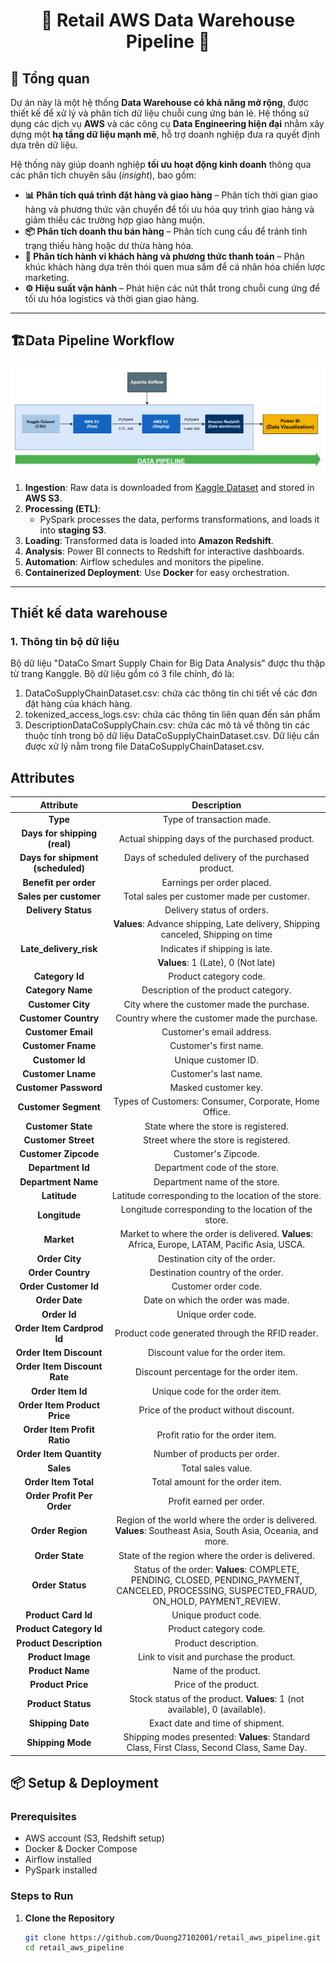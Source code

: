 <h1 align="center">🚀 Retail AWS Data Warehouse Pipeline 🚀</h1>

## 📌 Tổng quan

Dự án này là một hệ thống **Data Warehouse có khả năng mở rộng**, được thiết kế để xử lý và phân tích dữ liệu chuỗi cung ứng bán lẻ. Hệ thống sử dụng các dịch vụ **AWS** và các công cụ **Data Engineering hiện đại** nhằm xây dựng một **hạ tầng dữ liệu mạnh mẽ**, hỗ trợ doanh nghiệp đưa ra quyết định dựa trên dữ liệu.

Hệ thống này giúp doanh nghiệp **tối ưu hoạt động kinh doanh** thông qua các phân tích chuyên sâu (*insight*), bao gồm:

- **📊 Phân tích quá trình đặt hàng và giao hàng** – Phân tích thời gian giao hàng và phương thức vận chuyển để tối ưu hóa quy trình giao hàng và giảm thiểu các trường hợp giao hàng muộn.
- **📦 Phân tích doanh thu bán hàng** – Phân tích cung cầu để tránh tình trạng thiếu hàng hoặc dư thừa hàng hóa.
- **🛒 Phân tích hành vi khách hàng và phương thức thanh toán** – Phân khúc khách hàng dựa trên thói quen mua sắm để cá nhân hóa chiến lược marketing.
- **⚙️ Hiệu suất vận hành** – Phát hiện các nút thắt trong chuỗi cung ứng để tối ưu hóa logistics và thời gian giao hàng.
---

## 🏗️Data Pipeline Workflow
![Alt text](data/image/pipeline.PNG)
1. **Ingestion**: Raw data is downloaded from [Kaggle Dataset](https://www.kaggle.com/datasets/alinoranianesfahani/dataco-smart-supply-chain-for-big-data-analysis) and stored in **AWS S3**.
2. **Processing (ETL)**:
   - PySpark processes the data, performs transformations, and loads it into **staging S3**.
3. **Loading**: Transformed data is loaded into **Amazon Redshift**.
4. **Analysis**: Power BI connects to Redshift for interactive dashboards.
5. **Automation**: Airflow schedules and monitors the pipeline.
6. **Containerized Deployment**: Use **Docker** for easy orchestration.
---
## Thiết kế data warehouse
### 1. Thông tin bộ dữ liệu
Bộ dữ liệu "DataCo Smart Supply Chain for Big Data Analysis" được thu thập từ trang Kanggle. Bộ dữ liệu gồm có 3 file chính, đó là:
1. DataCoSupplyChainDataset.csv: chứa các thông tin chi tiết về các đơn đặt hàng của khách hàng.
2.  tokenized_access_logs.csv: chứa các thông tin liên quan đến sản phẩm
3.  DescriptionDataCoSupplyChain.csv: chứa các mô tả về thông tin các thuộc tính trong bộ dữ liệu DataCoSupplyChainDataset.csv.
   Dữ liệu cần được xử lý nằm trong file DataCoSupplyChainDataset.csv.

## Attributes

| **Attribute**                     | **Description**                                                                 |
|:----------------------------------:|:--------------------------------------------------------------------------------:|
| **Type**                          | Type of transaction made.                                                       |
| **Days for shipping (real)**      | Actual shipping days of the purchased product.                                  |
| **Days for shipment (scheduled)** | Days of scheduled delivery of the purchased product.                            |
| **Benefit per order**             | Earnings per order placed.                                                      |
| **Sales per customer**            | Total sales per customer made per customer.                                     |
| **Delivery Status**               | Delivery status of orders.                                                      |
|                                   | **Values**: Advance shipping, Late delivery, Shipping canceled, Shipping on time|
| **Late_delivery_risk**            | Indicates if shipping is late.                                                  |
|                                   | **Values**: 1 (Late), 0 (Not late)                                               |
| **Category Id**                   | Product category code.                                                          |
| **Category Name**                 | Description of the product category.                                            |
| **Customer City**                 | City where the customer made the purchase.                                      |
| **Customer Country**              | Country where the customer made the purchase.                                   |
| **Customer Email**                | Customer's email address.                                                       |
| **Customer Fname**                | Customer's first name.                                                          |
| **Customer Id**                   | Unique customer ID.                                                             |
| **Customer Lname**                | Customer's last name.                                                           |
| **Customer Password**             | Masked customer key.                                                            |
| **Customer Segment**              | Types of Customers: Consumer, Corporate, Home Office.                           |
| **Customer State**                | State where the store is registered.                                            |
| **Customer Street**               | Street where the store is registered.                                           |
| **Customer Zipcode**             | Customer's Zipcode.                                                             |
| **Department Id**                 | Department code of the store.                                                   |
| **Department Name**               | Department name of the store.                                                   |
| **Latitude**                       | Latitude corresponding to the location of the store.                            |
| **Longitude**                      | Longitude corresponding to the location of the store.                           |
| **Market**                         | Market to where the order is delivered. **Values**: Africa, Europe, LATAM, Pacific Asia, USCA.|
| **Order City**                     | Destination city of the order.                                                  |
| **Order Country**                  | Destination country of the order.                                               |
| **Order Customer Id**             | Customer order code.                                                           |
| **Order Date**                     | Date on which the order was made.                                               |
| **Order Id**                       | Unique order code.                                                              |
| **Order Item Cardprod Id**         | Product code generated through the RFID reader.                                 |
| **Order Item Discount**            | Discount value for the order item.                                              |
| **Order Item Discount Rate**      | Discount percentage for the order item.                                         |
| **Order Item Id**                 | Unique code for the order item.                                                 |
| **Order Item Product Price**      | Price of the product without discount.                                          |
| **Order Item Profit Ratio**       | Profit ratio for the order item.                                                |
| **Order Item Quantity**           | Number of products per order.                                                   |
| **Sales**                          | Total sales value.                                                              |
| **Order Item Total**              | Total amount for the order item.                                                |
| **Order Profit Per Order**        | Profit earned per order.                                                        |
| **Order Region**                  | Region of the world where the order is delivered. **Values**: Southeast Asia, South Asia, Oceania, and more. |
| **Order State**                   | State of the region where the order is delivered.                               |
| **Order Status**                  | Status of the order: **Values**: COMPLETE, PENDING, CLOSED, PENDING_PAYMENT, CANCELED, PROCESSING, SUSPECTED_FRAUD, ON_HOLD, PAYMENT_REVIEW.|
| **Product Card Id**               | Unique product code.                                                           |
| **Product Category Id**           | Product category code.                                                          |
| **Product Description**           | Product description.                                                            |
| **Product Image**                 | Link to visit and purchase the product.                                         |
| **Product Name**                  | Name of the product.                                                            |
| **Product Price**                 | Price of the product.                                                           |
| **Product Status**                | Stock status of the product. **Values**: 1 (not available), 0 (available).       |
| **Shipping Date**                 | Exact date and time of shipment.                                                |
| **Shipping Mode**                 | Shipping modes presented: **Values**: Standard Class, First Class, Second Class, Same Day. |

## 📦 Setup & Deployment

### Prerequisites
- AWS account (S3, Redshift setup)
- Docker & Docker Compose
- Airflow installed
- PySpark installed

### Steps to Run

1. **Clone the Repository**
   ```bash
   git clone https://github.com/Duong27102001/retail_aws_pipeline.git
   cd retail_aws_pipeline
